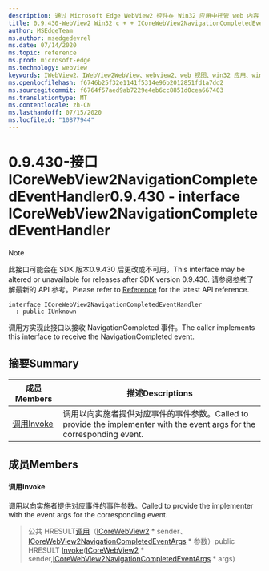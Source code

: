 ```yaml
---
description: 通过 Microsoft Edge WebView2 控件在 Win32 应用中托管 web 内容
title: 0.9.430-WebView2 Win32 c + + ICoreWebView2NavigationCompletedEventHandler
author: MSEdgeTeam
ms.author: msedgedevrel
ms.date: 07/14/2020
ms.topic: reference
ms.prod: microsoft-edge
ms.technology: webview
keywords: IWebView2、IWebView2WebView、webview2、web 视图、win32 应用、win32、edge、ICoreWebView2、ICoreWebView2Host、浏览器控件、边缘 html
ms.openlocfilehash: f6746b25f32e1141f5314e96b2012851fd1a7dd2
ms.sourcegitcommit: f6764f57aed9ab7229e4eb6cc8851d0cea667403
ms.translationtype: MT
ms.contentlocale: zh-CN
ms.lasthandoff: 07/15/2020
ms.locfileid: "10877944"
---
```

# <span data-ttu-id="20f7a-104">0.9.430-接口 ICoreWebView2NavigationCompletedEventHandler</span><span class="sxs-lookup"><span data-stu-id="20f7a-104">0.9.430 - interface ICoreWebView2NavigationCompletedEventHandler</span></span> 

> [!NOTE]
> <span data-ttu-id="20f7a-105">此接口可能会在 SDK 版本0.9.430 后更改或不可用。</span><span class="sxs-lookup"><span data-stu-id="20f7a-105">This interface may be altered or unavailable for releases after SDK version 0.9.430.</span></span> <span data-ttu-id="20f7a-106">请参阅[参考](../../../webview2-api-reference.md)了解最新的 API 参考。</span><span class="sxs-lookup"><span data-stu-id="20f7a-106">Please refer to [Reference](../../../webview2-api-reference.md) for the latest API reference.</span></span>

```
interface ICoreWebView2NavigationCompletedEventHandler
  : public IUnknown
```

<span data-ttu-id="20f7a-107">调用方实现此接口以接收 NavigationCompleted 事件。</span><span class="sxs-lookup"><span data-stu-id="20f7a-107">The caller implements this interface to receive the NavigationCompleted event.</span></span>

## <span data-ttu-id="20f7a-108">摘要</span><span class="sxs-lookup"><span data-stu-id="20f7a-108">Summary</span></span>

 <span data-ttu-id="20f7a-109">成员</span><span class="sxs-lookup"><span data-stu-id="20f7a-109">Members</span></span>                        | <span data-ttu-id="20f7a-110">描述</span><span class="sxs-lookup"><span data-stu-id="20f7a-110">Descriptions</span></span>
--------------------------------|---------------------------------------------
[<span data-ttu-id="20f7a-111">调用</span><span class="sxs-lookup"><span data-stu-id="20f7a-111">Invoke</span></span>](#invoke) | <span data-ttu-id="20f7a-112">调用以向实施者提供对应事件的事件参数。</span><span class="sxs-lookup"><span data-stu-id="20f7a-112">Called to provide the implementer with the event args for the corresponding event.</span></span>

## <span data-ttu-id="20f7a-113">成员</span><span class="sxs-lookup"><span data-stu-id="20f7a-113">Members</span></span>

#### <span data-ttu-id="20f7a-114">调用</span><span class="sxs-lookup"><span data-stu-id="20f7a-114">Invoke</span></span> 

<span data-ttu-id="20f7a-115">调用以向实施者提供对应事件的事件参数。</span><span class="sxs-lookup"><span data-stu-id="20f7a-115">Called to provide the implementer with the event args for the corresponding event.</span></span>

> <span data-ttu-id="20f7a-116">公共 HRESULT[调用](#invoke)（[ICoreWebView2](ICoreWebView2.md) \* sender、[ICoreWebView2NavigationCompletedEventArgs](ICoreWebView2NavigationCompletedEventArgs.md) \* 参数）</span><span class="sxs-lookup"><span data-stu-id="20f7a-116">public HRESULT [Invoke](#invoke)([ICoreWebView2](ICoreWebView2.md) \* sender,[ICoreWebView2NavigationCompletedEventArgs](ICoreWebView2NavigationCompletedEventArgs.md) \* args)</span></span>

